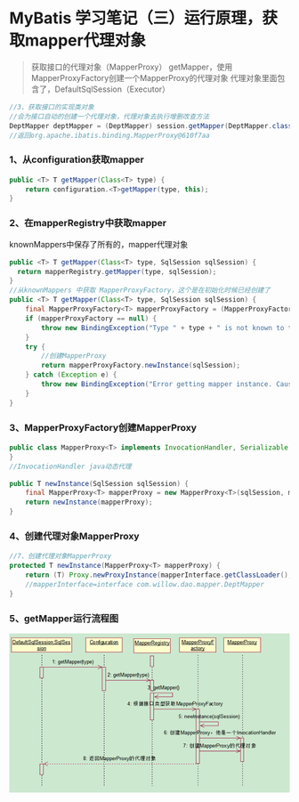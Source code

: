 # MyBatis 学习笔记（三）运行原理，获取mapper代理对象

>  获取接口的代理对象（MapperProxy）
>  	getMapper，使用MapperProxyFactory创建一个MapperProxy的代理对象
> 	代理对象里面包含了，DefaultSqlSession（Executor）

```java
//3、获取接口的实现类对象
//会为接口自动的创建一个代理对象，代理对象去执行增删改查方法
DeptMapper deptMapper = (DeptMapper) session.getMapper(DeptMapper.class);
//返回org.apache.ibatis.binding.MapperProxy@610f7aa
```

### 1、从configuration获取mapper

~~~java
public <T> T getMapper(Class<T> type) {
    return configuration.<T>getMapper(type, this);
}
~~~

### 2、在mapperRegistry中获取mapper

knownMappers中保存了所有的，mapper代理对象

```java
public <T> T getMapper(Class<T> type, SqlSession sqlSession) {
  return mapperRegistry.getMapper(type, sqlSession);
}
//从knownMappers 中获取 MapperProxyFactory，这个是在初始化时候已经创建了
public <T> T getMapper(Class<T> type, SqlSession sqlSession) {
    final MapperProxyFactory<T> mapperProxyFactory = (MapperProxyFactory<T>) knownMappers.get(type);
    if (mapperProxyFactory == null) {
        throw new BindingException("Type " + type + " is not known to the MapperRegistry.");
    }
    try {
        //创建MapperProxy
        return mapperProxyFactory.newInstance(sqlSession);
    } catch (Exception e) {
        throw new BindingException("Error getting mapper instance. Cause: " + e, e);
    }
}
```

### 3、MapperProxyFactory创建MapperProxy

```java
public class MapperProxy<T> implements InvocationHandler, Serializable {
}
//InvocationHandler java动态代理
```

~~~java
public T newInstance(SqlSession sqlSession) {
    final MapperProxy<T> mapperProxy = new MapperProxy<T>(sqlSession, mapperInterface, methodCache);
    return newInstance(mapperProxy);
}
~~~

### 4、创建代理对象MapperProxy

~~~java
//7、创建代理对象MapperProxy
protected T newInstance(MapperProxy<T> mapperProxy) {
    return (T) Proxy.newProxyInstance(mapperInterface.getClassLoader(), new Class[] { mapperInterface }, mapperProxy);
    //mapperInterface=interface com.willow.dao.mapper.DeptMapper
}
~~~

### 5、getMapper运行流程图

![1530780707220](images\mybatis-mapper.png)